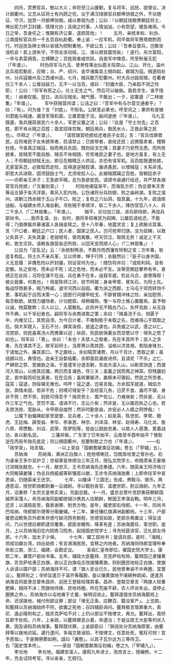 <!-- { "loadSidebar": true } -->
　　四月，赏赉官兵，勉以大义；命将至江山援剿，复与将军、巡抚、提督议，决计趋衢州。又念从征将士有内顾之忧，议于满汉绿旗官兵额俸饷银之外，不论随征、守汛，加赏一月额俸饷银。咸以奏销为虑；公曰：『以朝廷钱粮赉朝廷将士，俾出死力扞卫封疆，情理允协；且揆之时事，人情汹汹，小有怨望，缓急难用。今日之举，吾身任之；惟期有济公事，遑顾其他』！
　　五月，亲统本标、杭协、江南提标官兵共一千五百自杭赴衢。奉上谕：一应军机，同平南将军赉塔商酌而行。时巡抚及绅士俱以省城为控制重地，不欲公去；公曰：『吾奉旨督兵，岂敢坐误机会！若上游失守，不但全浙动摇，江、淮以南皆震惊矣』！遂行。舟次富阳，一卒与卖菜佣竞，立缚鞭之；百姓观者咸欢跃。自是军中悚息，所至秋毫无犯（「年谱」）。
　　时伪将军马九玉、曾养性等出仙霞关陷常山、江山、开化，温州总兵祖宏勳反，应贼；台、严、绍兴、金华诸属县土贼四起，据城为寇。贼遂陷处州，分兵寇徽州及江西诸州县。七月，贼兵数万犯衢州。时大兵分路拒贼，在衢者仅三千余人；公督战益力，无不一以当百。或曰：『封疆大臣，乃亲蹈不测之险耶』！公曰：『将军有死之心，壮士无生之气，然后可以破敌。我若贪生，谁不惜死』！闻者叹服。翌日，进兵压贼垒。贼气慑，不敢出；一夕，拔寨遁（「二林居集」「年谱」）。
　　军中获贼营间谍；公诘之曰：『吾军中有与尔营交通者乎』？曰：『有』。问为谁？言「刘姓」，不知名。公默意必某也，呼至讯之；果供有提塘刘君能与贼通，漏泄军情机密。立置君能于法，敌间遂绝（「年谱」）。
　　马九玉既遁，我兵搜获居民六十余人，军吏议置之法；公曰：『此是「守土勿去」之百姓，即不肯从贼之百姓；亟宜招徕完聚。朝廷用兵，救民水火，正救此等之民也』。尽释之（「年谱」）。
　　「请禁旗营抢掳给还难民子女启」言：『官兵伐罪救民，应将难民子女未掳带者，启请禁止；已掳带者，查给还民；远携贩卖者，稽察杜绝。今查真正贼寇，始而用兵负固，既则投戈乞降；其妻子乃安然无悉。而所抢掳者，皆贼至不能自脱、贼去不肯相随，穷苦难民之妻子也。是地方虽复，有土无人；不但朝廷财赋无出，即见在粮糈乏人供运，亦恐有误军机。且百姓既遭抢掳，无家室系念，必致铤而走险，反得遂逆贼狡谋，煽诱愚民，以增贼寇；关系非浅。职思大兵进取，固须鼓励士气，尤须收拾人心。此被贼蹂躏之百姓，皆朝廷赤子——亦即亲王赤子；王急欲平贼，总为急欲安民。请颁令谕通行给还，并严禁各旗营官兵抢掳』（「文襄别录」）！
　　时陆地诸寇渐平，而海氛方炽；伪总督朱天贵等设五镇于各汛洋面，乘风入犯内地。公饬诸将分兵防御，败之庙岭湖，复败之温州。进剿江西余贼于玉山子午口，败之；复败之八仙洞，毁其巢。十九年，疏请练战船，与福建水师入海会剿。寻败贼于孝顺洋，斩二千余人，降伪官百八十人、兵二千余人（「二林居集」、「年谱」）。
　　贼平，论功加三级，进兵部侍郎，再加兵部尚书。……我师复温、台、处时，旗将多掠难民为奴婢。公屡启请给还，不能得；乃倡僚属并募诸富人各捐金赎之。至十八年春，地震求言；复上疏极论其事。言『户口者，朝廷之户口；民人者，国家之民人。岂可抢带归旗，没为奴婢，以致父失其子、夫失其妻；老弱唬号，骨肉离散，呼天饮泣，取赎无赀！诚足上干天和，致生灾异。请敕各旗营各还所掠，以回天变而顺人心』（「二林居集」）！
　　公自为「定乱记」云：『余统制两浙，不数月而西藩有矫制之变；次年春，耿竖复构乱。将士久不亲兵革，又以师单，惮于行阵；余毅然曰：「臣子以身许国，义无息偃：非膺危险以扞封疆，则设官何为也」！随饬将弁曰：「成败利钝，自有定数。处之安地，而未必不死；试之危地，而未必不生。汝等受朝廷豢养有年，奋绩正在此际；况将在谋不在战、兵在勇不在多，逞我军威，殄此乌合，直卷箨耶！彼众我寡，何畏也」！用是陈师江浒，驻节柯城；身亲甲胄、冒矢石，为将士先。每战俘戮甚多，贼乃怖威，退守河西以自固。衢为浙之西鄙，士马屯于郊而转饷千里，事机起于远而决策一心；因思行间擐甲枕戈、不辞冒镝冲锋之险，亲加慰劳，每念欷歔。故戮力疆场者，计功题叙，毋稍偏徇，惟一与将士推心置腹焉。盖予物以诚，物莫敢欺；示人以公，人莫敢私。此将弁无不精白乃心，矢怀克敌；从无自作不典，以千军纪者也。嗣将军与余商进取之策；余曰：「贼毒流于众、饷匮于中，内难交讧，其势自溃。为今日计者，不难制胜于未取之先，而难得心于既取之后。倘大军既入，玉石不分，肆其诛掠，是盗之虐也。兵贵威之以武，感之以仁。况禁掠，则民喜离汤火而携箪以迎；纵掠，则民欲保妻女而坚壁以守：得失之势了如也」。将军曰：「善」。余曰：「未也！夫禁人之取者，先在丰其所予；惩人之贪者，先在谋其不乏。故军前将士，当厚赉以周其困、溢格以济其艰。若陷身锋刃，于请恤之外，廉其家口，予之廪给」。余如犒赏诸费，月以千百计，悉取之家；虽拮据以应，弗惜也。迨亲王自婺临衢，余即面启漏夜进师，且请宏「不杀」之仁、严肆掠之禁、宽被胁之诛。于是遣军分道击剿，东由大溪入山，以断其饷道；西渡河入常山，以绝其应援。两日而复诸邑，夺三关；盖蓄之锐而用之神耳。但残疆初定，哀中榖而叹仳离者，在在见告；虽转粟赈济，羸瘵未可骤起。然民之所苦者，寇耳；寇退，则绥辑无难也。呜呼！寇之退，岂易言哉。方余孤军就道，贼焰方张，舆情未固，势非不危；则境可得安乎？及经营几务，日昃不食、漏尽不寝，身非不劳；然不劳，则民可得息乎？捐资劳士、鬻产佐公，力难继矣；然非是，无以作三军之气也。赏罚不滥、请谒不行，志云介矣；然非是，无以服百执之心也。若夫禁洗掠、宽胁从，令甲原自煌然；然非时勤宣谕，亦安必人人檩之罔悖哉』！
　　公麾下由偏裨起家至提督、总兵者，二十余人；如吴英、陈世凯、李荣、鲍虎、王廷梅、薛受益、李华、李承恩、林宗、刘泽深、林宝、赵得寿、马化龙、詹六奇、蒋懋勳、刘诏、武荣、陈梦阳等，皆由公鼓励忠勇，以故人人感激，累着战功，各以勳名显。
　　三藩并叛，广东至丁巳年始平、云南至辛酉年始平？惟耿逆在丙辰年独先底定；则公拥固衢州，扼要制胜之力也（「年谱」）。
　　——右「政学录」，陆言辑。
　　--以上录自「国朝耆献类征初编」卷五（「宰辅」五）。
　　苏钠海
　　苏纳海，满洲正白旗人；姓他塔喇氏，岱图库哈里之曾孙也。初为睿亲王多尔衮护卫；世祖章皇帝顺治三年正月，授弘文院学士，命随肃亲王豪格讨流贼张献忠。十一月，献忠灭，王令苏纳海先还奏捷。六年，随英亲王阿济格讨大同叛镇姜镶；伪总兵杨振威等斩镶首以献，王亦令苏纳海驰奏；上即命往军中宣恩谕，仍随英亲王还京。
　　七年，以繙译「三国志」告成，赉鞍马、银币。两遇恩诏，授世职骑都尉兼一云骑尉。寻以甄别各官、滥邀世职，削云骑尉。九年正月，诏重修「太宗文皇帝实录」，充副总裁。十一月，盛京总管叶克舒奏获朝鲜国越界采薓人，命苏纳海同副都统瑚沙携其人往朝鲜，敕国王李淏会鞫。明年三月，还京；以淏陪臣至，齎表谢罪、附贡方物。是年，擢吏部右侍郎。十一年，同尚书巴哈纳、侍郎额尔德等分赈畿辅。十二年，兼任镶红旗满洲副都统。十三年，户部援恩诏敕免员外郎朱世德亏缺河西务额税，世德官如故，吏部亦弗置议；得旨诘问，乃以世德应褫职逮讯覆奏。部臣坐瞻徇，降革有差；苏纳海罢任、革世职。逾月，上以苏纳海旧在内院练习院务，起授国史院学士；寻充经筵讲官，迁礼部左侍郎。十六年，加太子少保。
　　十七年，擢工部尚书；旋调兵部。是时，「海贼」郑成功踞台湾，四出劫掠；有言濒海居民，宜移之内地者。苏纳海同侍郎宜理布奉命赴江南、浙江、福建，会勘定议。
　　圣祖仁皇帝即位，擢国史院大学士。康熙二年，兼管户部尚书事。五年，辅政大臣鳌拜、苏克萨哈有隙，鳌拜因己隶镶黄旗、苏克萨哈隶正白旗，欲以正白旗屯庄改拨镶黄旗，则别圈民地给正白旗，使旗人诉请以牒户部；苏纳海持不可，谓『旗人安业已久，民地曾奉谕不许再圈，宜罢议』。鳌拜衔之；寻矫旨遣贝子温齐等履勘，旋以镶黄旗地不堪耕种疏闻，遂遣苏纳海会同直隶总督朱昌祚、巡抚王登联经理其事。昌祚、登联交章言『两旗人轻重肥瘠，相持不决；而旗地待换、民地待圈，所在荒废不耕，农人环诉失业。请停止圈换之命』。苏纳海亦以屯地难于丈量，候明诏进止。鳌拜遂擅坐苏纳海藐视上命、迟误拨地，械付刑部议罪；部议「律无正条，应鞭百、籍没家产」。上览疏，知鳌拜以苏纳海始终不阿，欲置之死地；召四辅臣询问。鳌拜极言情罪重大，索尼、遏必隆附和之，独苏克萨哈不对；上仍以部议不按律文，弗允。鳌拜出，竟矫旨即予处绞。六年，上亲政，以鳌拜罪恶众着，命逮治；于是议政王大臣等列状入奏，因及诬陷苏纳海事。鳌拜既伏罪，上谕部臣曰：『朕阅处分苏纳海原案，由鳌拜等以拨地迟延，遽行逮问，多端文致诬陷，不按律文，任意处死，冤枉可悯！宜予恩恤』。于是赐祭葬如例，諡曰「襄愍」。以其子瓦尔达为三等侍卫。
　　——右「国史馆本传」。
　　——录自「国朝耆献类征初编」卷之九（「宰辅九」）。
　　李光地
　　李光地，福建安溪人。康熙九年进士，改庶吉士，授编修。十二年，充会试同考官。寻以省亲，乞假归。
